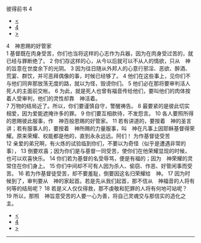﻿





 彼得前书 4




* [<](bible/1PE03.md)
* [4](bible/1PE.md)
* [>](bible/1PE05.md)



 
4　神恩赐的好管家  
1 基督既在肉身受苦，你们也当将这样的心志作为兵器，因为在肉身受过苦的，就已经与罪断绝了。 
2 你们存这样的心，从今以后就可以不从人的情欲，只从　神的旨意在世度余下的光阴。 
3 因为往日随从外邦人的心意行邪淫、恶欲、醉酒、荒宴、群饮，并可恶拜偶像的事，时候已经够了。 
4 他们在这些事上，见你们不与他们同奔那放荡无度的路，就以为怪，毁谤你们。 
5 他们必在那将要审判活人死人的主面前交帐。 
6 为此，就是死人也曾有福音传给他们，要叫他们的肉体按着人受审判，他们的灵性却靠　神活着。  
7 万物的结局近了。所以，你们要谨慎自守，警醒祷告。 
8 最要紧的是彼此切实相爱，因为爱能遮掩许多的罪。 
9 你们要互相款待，不发怨言。 
10 各人要照所得的恩赐彼此服事，作　神百般恩赐的好管家。 
11 若有讲道的，要按着　神的圣言讲；若有服事人的，要按着　神所赐的力量服事，叫　神在凡事上因耶稣基督得荣耀。原来荣耀、权能都是他的，直到永永远远。阿们！ 为作基督徒受苦  
12 亲爱的弟兄啊，有火炼的试验临到你们，不要以为奇怪（似乎是遭遇非常的事）， 
13 倒要欢喜；因为你们是与基督一同受苦，使你们在他荣耀显现的时候，也可以欢喜快乐。 
14 你们若为基督的名受辱骂，便是有福的；因为　神荣耀的灵常住在你们身上。 
15 你们中间却不可有人因为杀人、偷窃、作恶、好管闲事而受苦。 
16 若为作基督徒受苦，却不要羞耻，倒要因这名归荣耀给　神。 
17 因为时候到了，审判要从　神的家起首。若是先从我们起首，那不信从　神福音的人将有何等的结局呢？ 
18 若是义人仅仅得救，那不虔敬和犯罪的人将有何地可站呢？ 
19 所以，那照　神旨意受苦的人要一心为善，将自己灵魂交与那信实的造化之主。 
* [<](bible/1PE03.md)
* [4](bible/1PE.md)
* [>](bible/1PE05.md)





---









